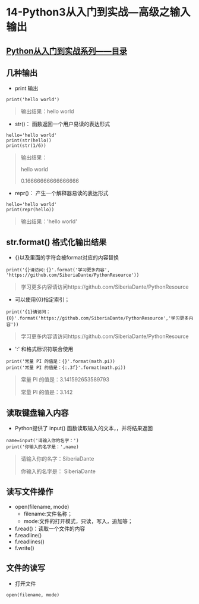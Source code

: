 # 14-Python3从入门到实战—高级之输入输出

## [Python从入门到实战系列——目录](https://github.com/SiberiaDante/PythonResource/blob/master/README.md)

## 几种输出
* print 输出
```
print('hello world')
```
> 输出结果：hello world

* str()： 函数返回一个用户易读的表达形式
```
hello='hello world'
print(str(hello))
print(str(1/6))
```
> 输出结果：
> 
> hello world
> 
> 0.16666666666666666

* repr()： 产生一个解释器易读的表达形式
```
hello='hello world'
print(repr(hello))
```
> 输出结果：'hello world'

## str.format() 格式化输出结果
* {}以及里面的字符会被format对应的内容替换
```
print('{}请访问:{}'.format('学习更多内容', 'https://github.com/SiberiaDante/PythonResource'))
```
> 学习更多内容请访问https://github.com/SiberiaDante/PythonResource

* 可以使用{0}指定索引；
```
print('{1}请访问：{0}'.format('https://github.com/SiberiaDante/PythonResource','学习更多内容'))
```
> 学习更多内容请访问https://github.com/SiberiaDante/PythonResource

* ':' 和格式标识符联合使用
```
print('常量 PI 的值是：{}'.format(math.pi))
print('常量 PI 的值是：{:.3f}'.format(math.pi))
```
> 常量 PI 的值是：3.141592653589793
> 
> 常量 PI 的值是：3.142

## 读取键盘输入内容
* Python提供了 input() 函数读取输入的文本，，并将结果返回
```
name=input('请输入你的名字：')
print('你输入的名字是：',name)
```
> 请输入你的名字：SiberiaDante
> 
> 你输入的名字是： SiberiaDante

## 读写文件操作
* open(filename, mode)
    * filename:文件名称；
    * mode:文件的打开模式，只读，写入，追加等；
* f.read()：读取一个文件的内容
* f.readline()
* f.readlines()
* f.write()

## 文件的读写
* 打开文件
```
open(filename, mode)
```
